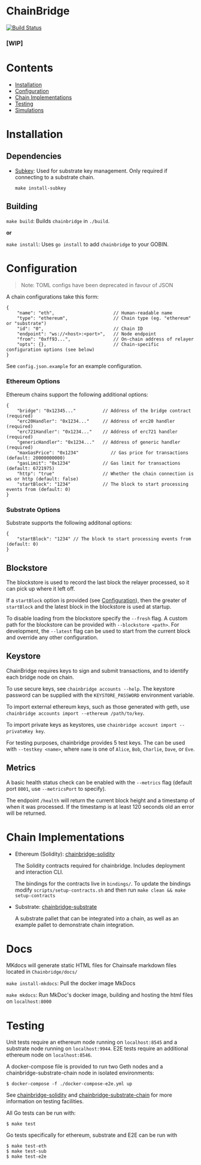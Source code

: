 # ChainBridge

[![Build Status](https://travis-ci.com/ChainSafe/ChainBridge.svg?branch=master)](https://travis-ci.com/ChainSafe/ChainBridge)

<h3><b>[WIP]</b></h3>

# Contents

- [Installation](#installation)
- [Configuration](#configuration)
- [Chain Implementations](#chain-implementations)
- [Testing](#testing)
- [Simulations](#simulations)

# Installation

## Dependencies

- [Subkey](https://github.com/paritytech/substrate): 
Used for substrate key management. Only required if connecting to a substrate chain.

  `make install-subkey`


## Building

`make build`: Builds `chainbridge` in `./build`.

**or**

`make install`: Uses `go install` to add `chainbridge` to your GOBIN.

# Configuration

> Note: TOML configs have been deprecated in favour of JSON

A chain configurations take this form:

```
{
    "name": "eth",                      // Human-readable name
    "type": "ethereum",                 // Chain type (eg. "ethereum" or "substrate")
    "id": "0",                          // Chain ID
    "endpoint": "ws://<host>:<port>",   // Node endpoint
    "from": "0xff93...",                // On-chain address of relayer
    "opts": {},                         // Chain-specific configuration options (see below)
}
```

See `config.json.example` for an example configuration. 

### Ethereum Options

Ethereum chains support the following additional options:

```
{
    "bridge": "0x12345..."          // Address of the bridge contract (required)
    "erc20Handler": "0x1234..."     // Address of erc20 handler (required)
    "erc721Handler": "0x1234..."    // Address of erc721 handler (required)
    "genericHandler": "0x1234..."   // Address of generic handler (required)
    "maxGasPrice": "0x1234"            // Gas price for transactions (default: 20000000000)
    "gasLimit": "0x1234"            // Gas limit for transactions (default: 6721975)
    "http": "true"                  // Whether the chain connection is ws or http (default: false)
    "startBlock": "1234"            // The block to start processing events from (default: 0)
}
```

### Substrate Options

Substrate supports the following additonal options:

```
{
    "startBlock": "1234" // The block to start processing events from (default: 0)
}
```

## Blockstore

The blockstore is used to record the last block the relayer processed, so it can pick up where it left off. 

If a `startBlock` option is provided (see [Configuration](#configuration)), then the greater of `startBlock` and the latest block in the blockstore is used at startup.

To disable loading from the blockstore specify the `--fresh` flag. A custom path for the blockstore can be provided with `--blockstore <path>`. For development, the `--latest` flag can be used to start from the current block and override any other configuration.

## Keystore

ChainBridge requires keys to sign and submit transactions, and to identify each bridge node on chain.

To use secure keys, see `chainbridge accounts --help`. The keystore password can be supplied with the `KEYSTORE_PASSWORD` environment variable.

To import external ethereum keys, such as those generated with geth, use `chainbridge accounts import --ethereum /path/to/key`.

To import private keys as keystores, use `chainbridge account import --privateKey key`.

For testing purposes, chainbridge provides 5 test keys. The can be used with `--testkey <name>`, where `name` is one of `Alice`, `Bob`, `Charlie`, `Dave`, or `Eve`. 

## Metrics

A basic health status check can be enabled with the `--metrics` flag (default port `8001`, use `--metricsPort` to specify).

The endpoint `/health` will return the current block height and a timestamp of when it was processed. If the timestamp is at least 120 seconds old an error will be returned.

# Chain Implementations

- Ethereum (Solidity): [chainbridge-solidity](https://github.com/ChainSafe/chainbridge-solidity) 

    The Solidity contracts required for chainbridge. Includes deployment and interaction CLI.
    
    The bindings for the contracts live in `bindings/`. To update the bindings modify `scripts/setup-contracts.sh` and then run `make clean && make setup-contracts`

- Substrate: [chainbridge-substrate](https://github.com/ChainSafe/chainbridge-substrate)

    A substrate pallet that can be integrated into a chain, as well as an example pallet to demonstrate chain integration.

# Docs

MKdocs will generate static HTML files for Chainsafe markdown files located in `Chainbridge/docs/`

`make install-mkdocs`: Pull the docker image MkDocs

`make mkdocs`: Run MkDoc's docker image, building and hosting the html files on `localhost:8000`  

# Testing

Unit tests require an ethereum node running on `localhost:8545` and a substrate node running on `localhost:9944`. E2E tests require an additional ethereum node on `localhost:8546`. 

A docker-compose file is provided to run two Geth nodes and a chainbridge-substrate-chain node in isolated environments:
```
$ docker-compose -f ./docker-compose-e2e.yml up
```

See [chainbridge-solidity](https://github.com/chainsafe/chainbridge-solidity) and [chainbridge-substrate-chain](https://github.com/ChainSafe/chainbridge-substrate-chain) for more information on testing facilities.

All Go tests can be run with:
```
$ make test
```
Go tests specifically for ethereum, substrate and E2E can be run with
```
$ make test-eth
$ make test-sub
$ make test-e2e
```